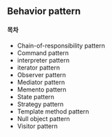## Behavior pattern
#### 목차
+ Chain-of-responsibility pattern
+ Command pattern
+ interpreter pattern
+ iterator pattern
+ Observer pattern
+ Mediator pattern
+ Memento pattern
+ State pattern
+ Strategy pattern
+ Template method pattern
+ Null object pattern
+ Visitor pattern
  
